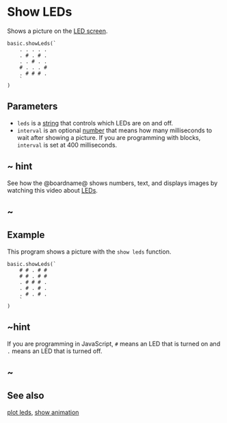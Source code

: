 # Show LEDs

Shows a picture on the [LED screen](/device/screen).

```sig
basic.showLeds(`
    . . . . .
    . # . # .
    . . # . .
    # . . . #
    . # # # .
    `
)
```

## Parameters

* `leds` is a [string](/types/string) that controls which LEDs are on and off.
* `interval` is an optional [number](/types/number) that means how many milliseconds to wait after showing a picture.
If you are programming with blocks, `interval` is set at 400 milliseconds.

## ~ hint

See how the @boardname@ shows numbers, text, and displays images by watching this video about [LEDs](https://www.youtube.com/watch?v=qqBmvHD5bCw).

## ~

## Example

This program shows a picture with the ``show leds`` function.

```blocks
basic.showLeds(`
    # # . # #
    # # . # #
    . # # # .
    . # . # .
    . # . # .
    `
)
```

## ~hint

If you are programming in JavaScript, `#` means an LED that is turned
on and `.` means an LED that is turned off.

## ~

## See also

[plot leds](/makecode-blockeditor/reference/basic/plot-leds), [show animation](/makecode-blockeditor/reference/basic/show-animation)

